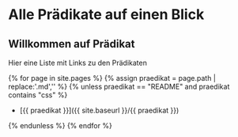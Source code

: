 # Alle Prädikate auf einen Blick

## Willkommen auf Prädikat

Hier eine Liste mit Links zu den Prädikaten

{% for page in site.pages %}
{% assign praedikat = page.path | replace:'.md','' %}
{% unless praedikat == "README" and praedikat contains "css" %}

- [{{ praedikat }}]({{ site.baseurl }}/{{ praedikat }})

{% endunless %}
{% endfor %}
